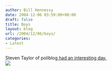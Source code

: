 ```yaml
---
author: Bill Hennessy
date: 2004-12-06 03:59:00+00:00
draft: false
title: Boys
layout: blog
url: /2004/12/06/boys/
categories:
- Latest
---
```


Steven Taylor of poliblog[ had an interesting day.](https://www.poliblogger.com/index.php?p=5526)   
![](https://blog.billhennessy.com/aggbug.aspx?PostID=471)

